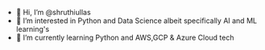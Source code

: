 - 👋 Hi, I’m @shruthiullas
- 👀 I’m interested in Python and Data Science albeit specifically AI and ML learning's
- 🌱 I’m currently learning Python and AWS,GCP & Azure Cloud tech
<!---
shruthiullas/shruthiullas is a ✨ special ✨ repository because its `README.md` (this file) appears on your GitHub profile.
You can click the Preview link to take a look at your changes.
--->

